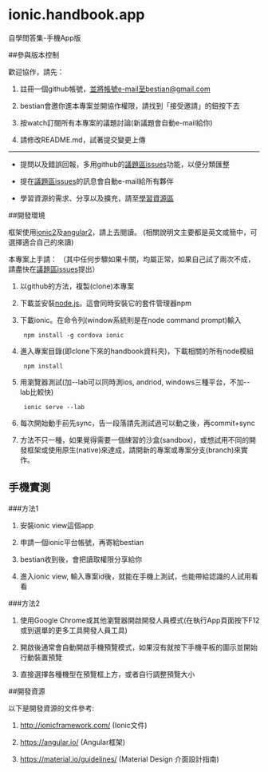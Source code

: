 # ionic.handbook.app
自學問答集-手機App版


##參與版本控制

歡迎協作，請先：

1. 註冊一個github帳號，並將帳號e-mail至bestian@gmail.com

2. bestian會邀你進本專案並開協作權限，請找到「接受邀請」的鈕按下去

3. 按watch訂閱所有本專案的議題討論(新議題會自動e-mail給你)

4. 請修改README.md，試著提交變更上傳

----

* 提問以及錯誤回報，多用github的[議題區issues](https://github.com/3dw/handbook/issues)功能，以便分類匯整

* 提在[議題區issues](https://github.com/3dw/handbook/issues)的訊息會自動e-mail給所有夥伴

* 學習資源的需求、分享以及擴充，請至[學習資源區](https://github.com/3dw/handbook/wiki/%E5%AD%B8%E7%BF%92%E8%B3%87%E6%BA%90)

##開發環境

框架使用[ionic2](https://ionicframework.com/)及[angular2](https://angular.io/)，請上去閱讀。
(相關說明文主要都是英文或簡中，可選擇適合自己的來讀)

本專案上手請：
（其中任何步驟如果卡關，均屬正常，如果自己試了兩次不成，請盡快在[議題區issues](https://github.com/3dw/handbook/issues)提出）


1. 以github的方法，複製(clone)本專案

2. 下載並安裝[node.js](https://nodejs.org/en/)。這會同時安裝它的套件管理器npm

3. 下載ionic。在命令列(window系統則是在node command prompt)輸入

        npm install -g cordova ionic

4. 進入專案目錄(即clone下來的handbook資料夾)，下載相關的所有node模組

        npm install

5. 用瀏覽器測試(加--lab可以同時測ios, andriod, windows三種平台，不加--lab比較快)

        ionic serve --lab

6. 每次開始動手前先sync，告一段落請先測試過可以動之後，再commit+sync

7. 方法不只一種，如果覺得需要一個綀習的沙盒(sandbox)，或想試用不同的開發框架或使用原生(native)來達成，請開新的專案或專案分支(branch)來實作。

## 手機實測

###方法1

1. 安裝ionic view這個app

2. 申請一個ionic平台帳號，再寄給bestian

3. bestian收到後，會把讀取權限分享給你

4. 進入ionic view, 輸入專案id後，就能在手機上測試，也能帶給認識的人試用看看

###方法2

1. 使用Google Chrome或其他瀏覽器開啟開發人員模式(在執行App頁面按下F12或到選單的更多工具開發人員工具)

2. 開啟後通常會自動開啟手機預覽模式，如果沒有就按下手機平板的圖示並開始行動裝置預覽

3. 直接選擇各種機型在預覽框上方，或者自行調整預覽大小

##開發資源

以下是開發資源的文件參考:

1. http://ionicframework.com/ (Ionic文件)

2. https://angular.io/ (Angular框架)

3. https://material.io/guidelines/ (Material Design 介面設計指南)
